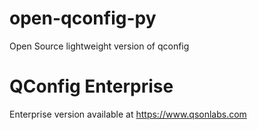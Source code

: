 # open-qconfig-py
Open Source lightweight version of qconfig

# QConfig Enterprise
Enterprise version available at https://www.qsonlabs.com